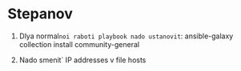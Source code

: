 # Stepanov
1) Dlya normal`noi raboti playbook nado ustanovit`:
ansible-galaxy collection install community-general

2) Nado smenit` IP addresses v file hosts

